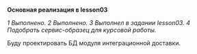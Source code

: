 **Основная реализация в lesson03**

_1 Выполнено._
_2 Выполнено._
_3 Выполнел в задании lesson03._
_4 Подобрать сервис-образец для курсовой работы._

Буду проектировать БД модуля интеграционной доставки.
